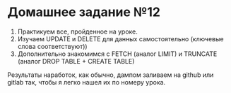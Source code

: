 # Домашнее задание №12

1. Практикуем все, пройденное на уроке.
2. Изучаем UPDATE и DELETE для данных самостоятельно (ключевые слова соответствуют))
3. Дополнительно знакомимся с FETCH (аналог LIMIT) и TRUNCATE (аналог DROP TABLE + CREATE TABLE)

Результаты наработок, как обычно, дампом заливаем на github или gitlab так, чтобы я легко нашел их по номеру урока.